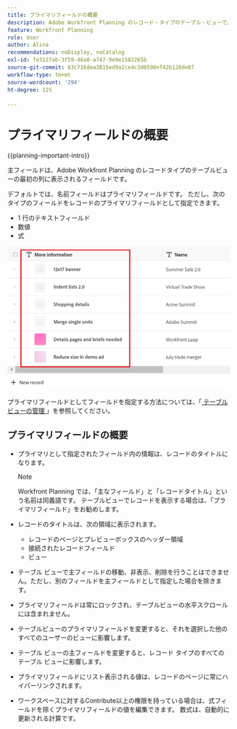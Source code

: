 ```yaml
---
title: プライマリフィールドの概要
description: Adobe Workfront Planning のレコード・タイプのテーブル・ビューで、1 行のテキスト、数値または式フィールドをプライマリ・フィールドとして指定できます。 プライマリフィールドは、そのタイプのレコードのタイトルになります。
feature: Workfront Planning
role: User
author: Alina
recommendations: noDisplay, noCatalog
exl-id: fe3127ab-3f59-46a0-a747-9e9e1582265b
source-git-commit: 83c716dea3815ed9a2ce4c3d0598ef42b128de87
workflow-type: tm+mt
source-wordcount: '294'
ht-degree: 11%

---
```



# プライマリフィールドの概要

{{planning-important-intro}}

主フィールドは、Adobe Workfront Planning のレコードタイプのテーブルビューの最初の列に表示されるフィールドです。

デフォルトでは、名前フィールドはプライマリフィールドです。 ただし、次のタイプのフィールドをレコードのプライマリフィールドとして指定できます。

* 1 行のテキストフィールド
* 数値
* 式

![](assets/another-text-field-as-a-primary-field-highlighted.png)

プライマリフィールドとしてフィールドを指定する方法については、「[ テーブルビューの管理 ](/help/quicksilver/planning/views/manage-the-table-view.md)」を参照してください。

## プライマリフィールドの概要

* プライマリとして指定されたフィールド内の情報は、レコードのタイトルになります。

  >[!NOTE]
  >
  >    Workfront Planning では、「主なフィールド」と「レコードタイトル」という名前は同義語です。 テーブルビューでレコードを表示する場合は、「プライマリフィールド」をお勧めします。


* レコードのタイトルは、次の領域に表示されます。

   * レコードのページとプレビューボックスのヘッダー領域
   * 接続されたレコードフィールド
   * ビュー
* テーブル ビューで主フィールドの移動、非表示、削除を行うことはできません。ただし、別のフィールドを主フィールドとして指定した場合を除きます。
* プライマリフィールドは常にロックされ、テーブルビューの水平スクロールには含まれません。
* テーブルビューのプライマリフィールドを変更すると、それを選択した他のすべてのユーザーのビューに影響します。
* テーブル ビューの主フィールドを変更すると、レコード タイプのすべてのテーブル ビューに影響します。
* プライマリフィールドにリスト表示される値は、レコードのページに常にハイパーリンクされます。
* ワークスペースに対するContribute以上の権限を持っている場合は、式フィールドを除くプライマリフィールドの値を編集できます。 数式は、自動的に更新される計算です。

